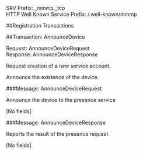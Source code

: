 ﻿

<dt>SRV Prefix: _mmmp._tcp

<dt>HTTP Well Known Service Prefix: /.well-known/mmmp





##Registration Transactions



##Transaction: AnnounceDevice

<dl>
<dt>Request:  AnnounceDeviceRequest
<dt>Response:  AnnounceDeviceResponse
</dl>

Request creation of a new service account.

Announce the existence of the device. 

###Message: AnnounceDeviceRequest

Announce the device to the presence service

[No fields]

###Message: AnnounceDeviceResponse

Reports the result of the presence request

[No fields]

